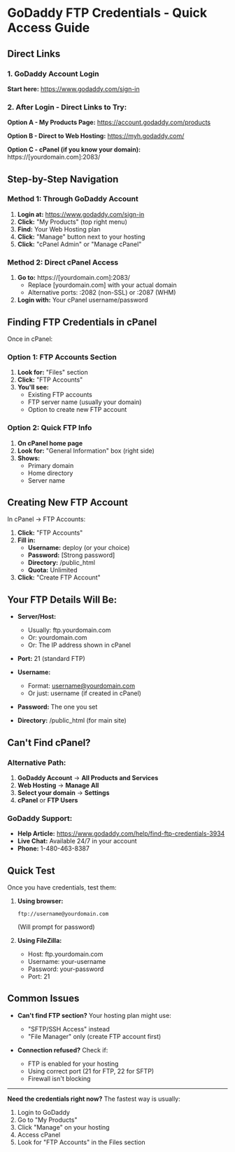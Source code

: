 # GoDaddy FTP Credentials - Quick Access Guide

## Direct Links

### 1. GoDaddy Account Login
**Start here:** https://www.godaddy.com/sign-in

### 2. After Login - Direct Links to Try:

**Option A - My Products Page:**
https://account.godaddy.com/products

**Option B - Direct to Web Hosting:**
https://myh.godaddy.com/

**Option C - cPanel (if you know your domain):**
https://[yourdomain.com]:2083/

## Step-by-Step Navigation

### Method 1: Through GoDaddy Account
1. **Login at:** https://www.godaddy.com/sign-in
2. **Click:** "My Products" (top right menu)
3. **Find:** Your Web Hosting plan
4. **Click:** "Manage" button next to your hosting
5. **Click:** "cPanel Admin" or "Manage cPanel"

### Method 2: Direct cPanel Access
1. **Go to:** https://[yourdomain.com]:2083/
   - Replace [yourdomain.com] with your actual domain
   - Alternative ports: :2082 (non-SSL) or :2087 (WHM)
2. **Login with:** Your cPanel username/password

## Finding FTP Credentials in cPanel

Once in cPanel:

### Option 1: FTP Accounts Section
1. **Look for:** "Files" section
2. **Click:** "FTP Accounts"
3. **You'll see:**
   - Existing FTP accounts
   - FTP server name (usually your domain)
   - Option to create new FTP account

### Option 2: Quick FTP Info
1. **On cPanel home page**
2. **Look for:** "General Information" box (right side)
3. **Shows:**
   - Primary domain
   - Home directory
   - Server name

## Creating New FTP Account

In cPanel → FTP Accounts:

1. **Click:** "FTP Accounts"
2. **Fill in:**
   - **Username:** deploy (or your choice)
   - **Password:** [Strong password]
   - **Directory:** /public_html
   - **Quota:** Unlimited
3. **Click:** "Create FTP Account"

## Your FTP Details Will Be:

- **Server/Host:** 
  - Usually: ftp.yourdomain.com
  - Or: yourdomain.com
  - Or: The IP address shown in cPanel
  
- **Port:** 21 (standard FTP)

- **Username:** 
  - Format: username@yourdomain.com
  - Or just: username (if created in cPanel)

- **Password:** The one you set

- **Directory:** /public_html (for main site)

## Can't Find cPanel?

### Alternative Path:
1. **GoDaddy Account** → **All Products and Services**
2. **Web Hosting** → **Manage All**
3. **Select your domain** → **Settings**
4. **cPanel** or **FTP Users**

### GoDaddy Support:
- **Help Article:** https://www.godaddy.com/help/find-ftp-credentials-3934
- **Live Chat:** Available 24/7 in your account
- **Phone:** 1-480-463-8387

## Quick Test

Once you have credentials, test them:

1. **Using browser:**
   ```
   ftp://username@yourdomain.com
   ```
   (Will prompt for password)

2. **Using FileZilla:**
   - Host: ftp.yourdomain.com
   - Username: your-username
   - Password: your-password
   - Port: 21

## Common Issues

- **Can't find FTP section?** Your hosting plan might use:
  - "SFTP/SSH Access" instead
  - "File Manager" only (create FTP account first)
  
- **Connection refused?** Check if:
  - FTP is enabled for your hosting
  - Using correct port (21 for FTP, 22 for SFTP)
  - Firewall isn't blocking

---

**Need the credentials right now?** The fastest way is usually:
1. Login to GoDaddy
2. Go to "My Products"
3. Click "Manage" on your hosting
4. Access cPanel
5. Look for "FTP Accounts" in the Files section

